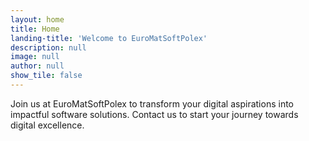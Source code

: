```yaml
---
layout: home
title: Home
landing-title: 'Welcome to EuroMatSoftPolex'
description: null
image: null
author: null
show_tile: false
---
```


Join us at EuroMatSoftPolex to transform your digital aspirations into impactful software solutions. Contact us to start your journey towards digital excellence.
